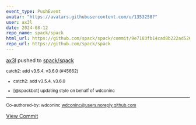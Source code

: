 ```yaml
---
event_type: PushEvent
avatar: "https://avatars.githubusercontent.com/u/1353258?"
user: ax3l
date: 2024-08-12
repo_name: spack/spack
html_url: https://github.com/spack/spack/commit/9e7183fb14cad8b222ad52671242ef9d882f9a73
repo_url: https://github.com/spack/spack
---
```


<a href='https://github.com/ax3l' target='_blank'>ax3l</a> pushed to <a href='https://github.com/spack/spack' target='_blank'>spack/spack</a>

<small>catch2: add v3.5.4, v3.6.0 (#45662)

* catch2: add v3.5.4, v3.6.0

* [@spackbot] updating style on behalf of wdconinc

---------

Co-authored-by: wdconinc <wdconinc@users.noreply.github.com></small>

<a href='https://github.com/spack/spack/commit/9e7183fb14cad8b222ad52671242ef9d882f9a73' target='_blank'>View Commit</a>